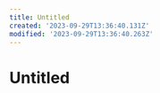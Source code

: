 ```yaml
---
title: Untitled
created: '2023-09-29T13:36:40.131Z'
modified: '2023-09-29T13:36:40.263Z'
---
```


# Untitled
